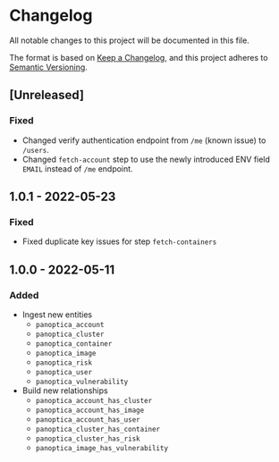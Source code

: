 # Changelog

All notable changes to this project will be documented in this file.

The format is based on [Keep a Changelog](https://keepachangelog.com/en/1.0.0/),
and this project adheres to
[Semantic Versioning](https://semver.org/spec/v2.0.0.html).

## [Unreleased]

### Fixed

- Changed verify authentication endpoint from `/me` (known issue) to `/users`.
- Changed `fetch-account` step to use the newly introduced ENV field `EMAIL`
  instead of `/me` endpoint.

## 1.0.1 - 2022-05-23

### Fixed

- Fixed duplicate key issues for step `fetch-containers`

## 1.0.0 - 2022-05-11

### Added

- Ingest new entities
  - `panoptica_account`
  - `panoptica_cluster`
  - `panoptica_container`
  - `panoptica_image`
  - `panoptica_risk`
  - `panoptica_user`
  - `panoptica_vulnerability`
- Build new relationships
  - `panoptica_account_has_cluster`
  - `panoptica_account_has_image`
  - `panoptica_account_has_user`
  - `panoptica_cluster_has_container`
  - `panoptica_cluster_has_risk`
  - `panoptica_image_has_vulnerability`
